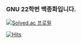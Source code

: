 ### GNU 22학번 백종화입니다.
[![Solved.ac
프로필](http://mazassumnida.wtf/api/generate_badge?boj=qor0530&c=c)](https://solved.ac/)

[![Hits](https://hits.seeyoufarm.com/api/count/incr/badge.svg?url=https%3A%2F%2Fgithub.com%2Fqor0530&count_bg=%23CFFFAB&title_bg=%23555555&icon=&icon_color=%23E7E7E7&title=hits&edge_flat=false)](https://hits.seeyoufarm.com)
